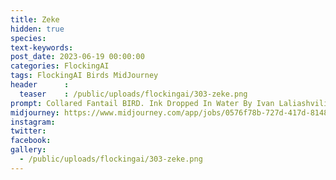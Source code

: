 ```yaml
---
title: Zeke
hidden: true
species: 
text-keywords: 
post_date: 2023-06-19 00:00:00
categories: FlockingAI
tags: FlockingAI Birds MidJourney 
header      :
  teaser    : /public/uploads/flockingai/303-zeke.png
prompt: Collared Fantail BIRD. Ink Dropped In Water By Ivan Laliashvili, Peter Mohrbacher. A Portrait Of Pulp Cover Of BIRD Fish By Jean - Baptiste Monge, Post Processing, Painterly, Book Illustration Watercolor Granular Splatter Dripping Paper Texture Rococo Details, Post Processing, Painterly, Book Illustration Watercolor Granular Splatter Dripping Paper Texture, Ink Outlines, Painterly,
midjourney: https://www.midjourney.com/app/jobs/0576f78b-727d-417d-8148-8cde6803af57
instagram: 
twitter: 
facebook: 
gallery: 
  - /public/uploads/flockingai/303-zeke.png
---
```


